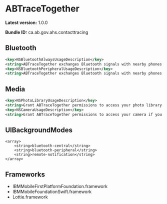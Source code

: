 # ABTraceTogether

**Latest version:** 1.0.0

**Bundle ID:** ca.ab.gov.ahs.contacttracing

## Bluetooth
```xml
<key>NSBluetoothAlwaysUsageDescription</key>
<string>ABTraceTogether exchanges Bluetooth signals with nearby phones running the same app. These signals contain an anonymised ID, which is encrypted and changes continually to ensure your privacy.</string>
<key>NSBluetoothPeripheralUsageDescription</key>
<string>ABTraceTogether exchanges Bluetooth signals with nearby phones running the same app. These signals contain an anonymised ID, which is encrypted and changes continually to ensure your privacy.</string>
```

## Media
```xml
<key>NSPhotoLibraryUsageDescription</key>
<string>Grant ABTraceTogether permissions to access your photo library if you would like to upload a photo as part of a support request</string>
<key>NSCameraUsageDescription</key>
<string>Grant ABTraceTogether permissions to access your camera if you would like to upload a photo as part of a support request</string>
```

## UIBackgroundModes
```<key>UIBackgroundModes</key>
<array>
	<string>bluetooth-central</string>
	<string>bluetooth-peripheral</string>
	<string>remote-notification</string>
</array>
```

## Frameworks
- IBMMobileFirstPlatformFoundation.framework
- IBMMobileFoundationSwift.framework
- Lottie.framework

